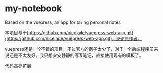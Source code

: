 # my-notebook
Based on the vuepress, an app for taking personal notes

本项目基于[https://github.com/nicejade/vuepress-web-app.git](https://github.com/nicejade/vuepress-web-app.git)，感谢原作者。

vuepress还是一个不错的项目，不过官方的例子太少了，对于一个后端程序员来说还是不太友好，我只想安安静静的写写笔记，直接使用现有的模板了。

[代码高亮扩展](https://www.npmjs.com/package/vue-highlight.js)